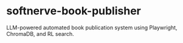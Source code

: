 # softnerve-book-publisher
LLM-powered automated book publication system using Playwright, ChromaDB, and RL search.

